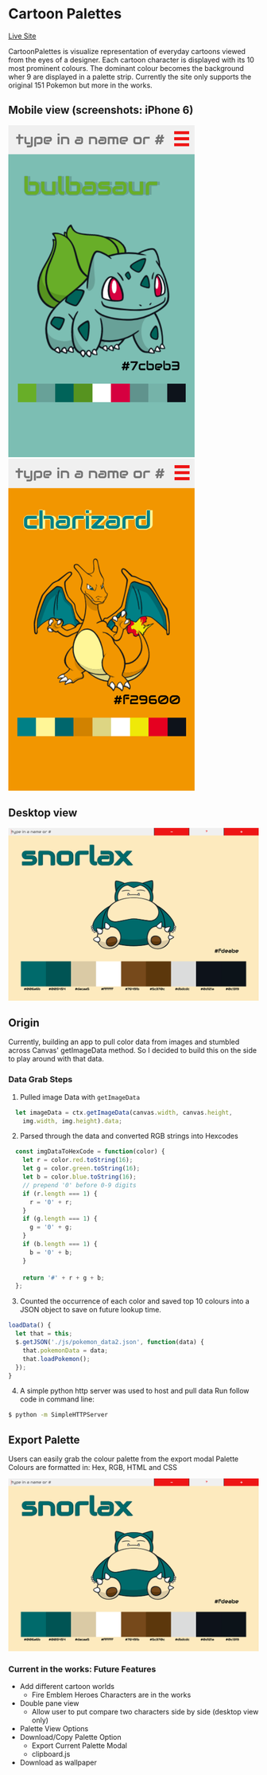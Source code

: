 # Cartoon Palettes

[Live Site](https://iamsammak.github.io/cartoonpalettes/)

CartoonPalettes is visualize representation of everyday cartoons viewed from the eyes of a designer. Each cartoon character is displayed with its 10 most prominent colours. The dominant colour becomes the background wher 9 are displayed in a palette strip.
Currently the site only supports the original 151 Pokemon but more in the works.

## Mobile view (screenshots: iPhone 6)

<img src="./docs/images/iphone6_v1.png" width="375px" height="667px"/> <img src="./docs/images/iphone6_v2.png" width="375px" height="667px"/>

## Desktop view

![desktop-view](./docs/images/desktop.png)

## Origin

Currently, building an app to pull color data from images and stumbled across Canvas' getImageData method. So I decided to build this on the side to play around with that data.

### Data Grab Steps

1. Pulled image Data with ```getImageData```
```js
  let imageData = ctx.getImageData(canvas.width, canvas.height,
    img.width, img.height).data;
```
2. Parsed through the data and converted RGB strings into Hexcodes
```js
  const imgDataToHexCode = function(color) {
    let r = color.red.toString(16);
    let g = color.green.toString(16);
    let b = color.blue.toString(16);
    // prepend '0' before 0-9 digits
    if (r.length === 1) {
      r = '0' + r;
    }
    if (g.length === 1) {
      g = '0' + g;
    }
    if (b.length === 1) {
      b = '0' + b;
    }

    return '#' + r + g + b;
  };
```

3. Counted the occurrence of each color and saved top 10 colours into a JSON object to save on future lookup time.
```js
loadData() {
  let that = this;
  $.getJSON('./js/pokemon_data2.json', function(data) {
    that.pokemonData = data;
    that.loadPokemon();
  });
}
```

4. A simple python http server was used to host and pull data
Run follow code in command line:
```bash
$ python -m SimpleHTTPServer
```

## Export Palette
Users can easily grab the colour palette from the export modal
Palette Colours are formatted in: Hex, RGB, HTML and CSS

![export-modal](./docs/images/desktop.png)


### Current in the works: Future Features
  - Add different cartoon worlds
      + Fire Emblem Heroes Characters are in the works
  - Double pane view
    + Allow user to put compare two characters side by side (desktop view only)
  - Palette View Options
  - Download/Copy Palette Option
    + Export Current Palette Modal
    + clipboard.js
  - Download as wallpaper
